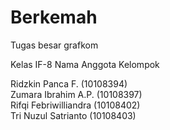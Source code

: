 Berkemah
===========

Tugas besar grafkom

Kelas  IF-8 
Nama Anggota Kelompok 

 Ridzkin Panca F.	(10108394)			
 Zumara Ibrahim A.P.	(10108397)		
 Rifqi Febriwilliandra	(10108402)		
 Tri Nuzul Satrianto	(10108403)
